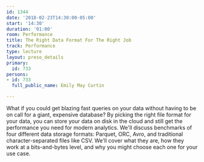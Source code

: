 ```yaml
---
id: 1344
date: '2018-02-23T14:30:00-05:00'
start: '14:30'
duration: '01:00'
room: Performance
title: The Right Data Format For The Right Job
track: Performance
type: lecture
layout: preso_details
primary:
  id: 733
persons:
- id: 733
  full_public_name: Emily May Curtin

---
```

What if you could get blazing fast queries on your data without having to be on call for a giant, expensive database? By picking the right file format for your data, you can store your data on disk in the cloud and still get the performance you need for modern analytics. We'll discuss benchmarks of four different data storage formats: Parquet, ORC, Avro, and traditional character-separated files like CSV. We'll cover what they are, how they work at a bits-and-bytes level, and why you might choose each one for your use case.